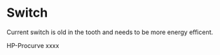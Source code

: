# Switch

Current switch is old in the tooth and needs to be more energy efficent.

HP-Procurve xxxx 
